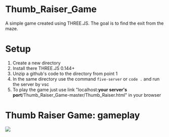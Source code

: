 # Thumb_Raiser_Game

A simple game created using THREE.JS. The goal is to find the exit from the maze.   

# Setup  

1. Create a new directory  
2. Install there THREE.JS 0.144+  
3. Unzip a github's code to the directory from point 1  
4. In the same directory use the command `five-server` or `code .` and run the server by vsc  
5. To play the game just use link "localhost:**your server's port**/Thumb_Raiser_Game-master/Thumb_Raiser.html" in your browser  

# Thumb Raiser Game: gameplay  

[![](https://img.youtube.com/vi/yjdXkZengHk/0.jpg)](https://www.youtube.com/watch?v=yjdXkZengHk)

